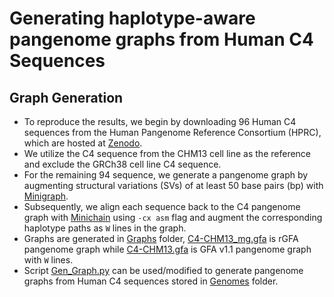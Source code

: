 # Generating haplotype-aware pangenome graphs from Human C4 Sequences

## Graph Generation
- To reproduce the results, we begin by downloading 96 Human C4 sequences from the Human Pangenome Reference Consortium (HPRC), which are hosted at [Zenodo](https://zenodo.org/records/6617246).
- We utilize the C4 sequence from the CHM13 cell line as the reference and exclude the GRCh38 cell line C4 sequence.
- For the remaining 94 sequence, we generate a pangenome graph by augmenting structural variations (SVs) of at least 50 base pairs (bp) with [Minigraph](https://github.com/lh3/minigraph).
- Subsequently, we align each sequence back to the C4 pangenome graph with [Minichain](https://github.com/at-cg/minichain) using `-cx asm` flag and augment the corresponding haplotype paths as `W` lines in the graph.
- Graphs are generated in [Graphs](Graphs) folder, [C4-CHM13_mg.gfa](C4-CHM13_mg.gfa) is rGFA pangenome graph while [C4-CHM13.gfa](C4-CHM13.gfa) is GFA v1.1 pangenome graph with `W` lines.
- Script [Gen_Graph.py](Gen_Graph.py) can be used/modified to generate pangenome graphs from Human C4 sequences stored in [Genomes](Genomes) folder.

